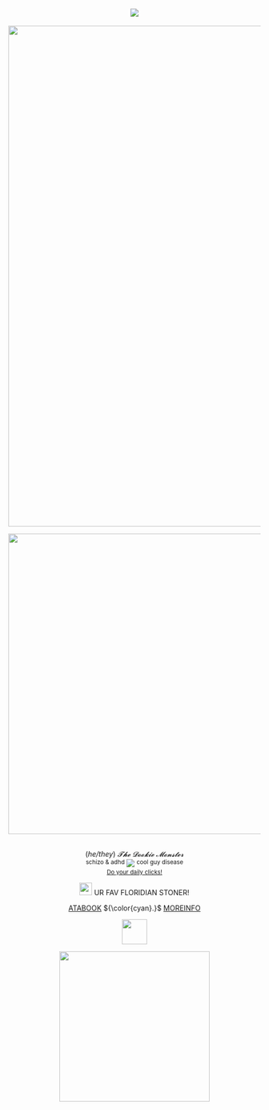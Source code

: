 <p align="center">
<h4 align="center"
 
![](https://komarev.com/ghpvc/?username=wriovillettes&label=𐙚+profile+views+++&color=blue&abbreviated=true)

 </h4>
<p align="center">
 <img width="1000" src="https://64.media.tumblr.com/ce87d65930741a999dbf7678f8c5cf6a/3f570641bc2c0eef-f2/s2048x3072/16ddfa1d82f9d79781f58bec7438318deada0781.jpg"
 </p>
 <p align="center"> 
 <img width="600" src="https://64.media.tumblr.com/cc01e6383e2601a61e894c78e51bb38a/30a5bba12daef9d3-a9/s1280x1920/0967aae28afe2d8a4af798af46fbae2721a69c9f.gifv"
 </p>
  <p align="center"> 
  <br> ‎(<i>he/they</i>) <i>𝓣𝓱𝓮 𝓓𝓸𝓸𝓴𝓲𝓮 𝓜𝓸𝓷𝓼𝓽𝓮𝓻</i> 
 <br> <sup>schizo & adhd</sup> <img src='https://64.media.tumblr.com/826f7c50b15ad7fbebfb331efa643b87/45000df2b5a72ec3-d6/s75x75_c1/1ffbe9abdf330019707243f042093f328139bb3f.gifv'> <sup>cool guy disease </sup>
 <br><sub> <a href="https://arab.org/click-to-help/palestine/"> Do your daily clicks!  </a></sub>
  </p>
  <p align="center">
 <img width="25" src="https://64.media.tumblr.com/6c56e6ee4dd04c87fd73a8a12d91f320/1109955ba2282151-54/s75x75_c1/6420276e2de7258e1d7e7074bf04ac31ade610b7.gifv"
 </p>
UR FAV FLORIDIAN STONER!
 </p>
  <p align="center"> 
<a href="https://seraphimblade.atabook.org/">ATABOOK</a> ${\color{cyan}.}$ <a href="https://www.patreon.com/seraphimblade">MOREINFO</a> 
  </p>
  <p align="center">
  <img width="50" src="https://64.media.tumblr.com/8db257366fc8585c17164cf803edc194/473928ea48888009-da/s100x200/7d01018150c4017156642f88eb1d111409130f06.jpg"
 </p>
  <p align="center"> 
 <img width="300" src="https://64.media.tumblr.com/6e53263b80a9fbafa8511b772d6425c4/a5783db50004545d-2f/s500x750/0acc255d312422d8e3e84aae9e1eff3cc9d9b4a4.jpg"
  </p>
  <p align="center">
 </p>
